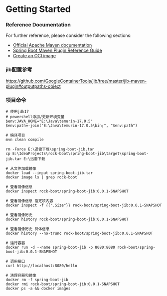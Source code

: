 # Getting Started

### Reference Documentation
For further reference, please consider the following sections:

* [Official Apache Maven documentation](https://maven.apache.org/guides/index.html)
* [Spring Boot Maven Plugin Reference Guide](https://docs.spring.io/spring-boot/docs/3.0.5/maven-plugin/reference/html/)
* [Create an OCI image](https://docs.spring.io/spring-boot/docs/3.0.5/maven-plugin/reference/html/#build-image)

### jib配置参考

https://github.com/GoogleContainerTools/jib/tree/master/jib-maven-plugin#outputpaths-object

### 项目命令

```shell
# 使用jdk17
# powershell添加/更新环境变量
$env:JAVA_HOME="E:\Java\temurin-17.0.5"
$env:path=-join("E:\Java\temurin-17.0.5\bin;", "$env:path")

# 编译项目
mvn clean compile

rm -Force E:\迅雷下载\spring-boot-jib.tar
cp E:\IdeaProjects\rock-boot\spring-boot-jib\target\spring-boot-jib.tar E:\迅雷下载

# 从文件加载镜像
docker load --input spring-boot-jib.tar
docker image ls | grep rock-boot

# 查看镜像信息
docker inspect rock-boot/spring-boot-jib:0.0.1-SNAPSHOT

# 查看镜像信息 指定项内容
docker inspect -f {{".Size"}} rock-boot/spring-boot-jib:0.0.1-SNAPSHOT

# 查看镜像历史
docker history rock-boot/spring-boot-jib:0.0.1-SNAPSHOT

# 查看镜像历史 具体信息
docker history --no-trunc rock-boot/spring-boot-jib:0.0.1-SNAPSHOT

# 运行容器
docker run -d --name spring-boot-jib -p 8080:8080 rock-boot/spring-boot-jib:0.0.1-SNAPSHOT

# 调用接口
curl http://localhost:8080/hello

# 清理容器和镜像
docker rm -f spring-boot-jib
docker rmi rock-boot/spring-boot-jib:0.0.1-SNAPSHOT
docker ps -a && docker images

```